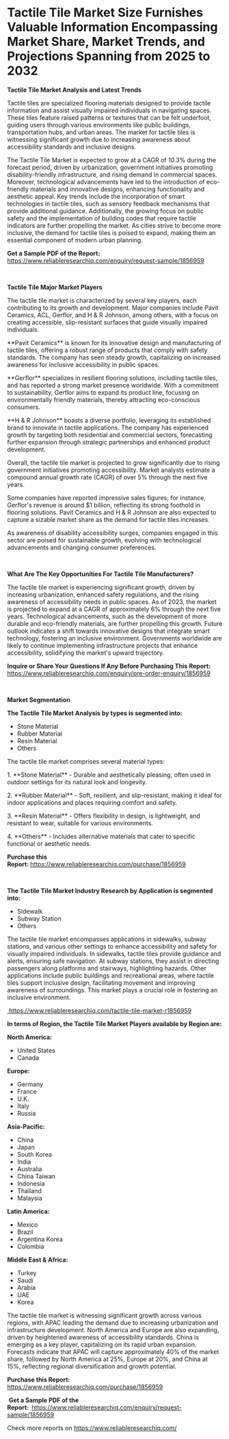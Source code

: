 <p><h1>Tactile Tile Market Size Furnishes Valuable Information Encompassing Market Share, Market Trends, and Projections Spanning from 2025 to 2032</h1></p><p><strong>Tactile Tile Market Analysis and Latest Trends</strong></p>
<p><p>Tactile tiles are specialized flooring materials designed to provide tactile information and assist visually impaired individuals in navigating spaces. These tiles feature raised patterns or textures that can be felt underfoot, guiding users through various environments like public buildings, transportation hubs, and urban areas. The market for tactile tiles is witnessing significant growth due to increasing awareness about accessibility standards and inclusive designs.</p><p>The Tactile Tile Market is expected to grow at a CAGR of 10.3% during the forecast period, driven by urbanization, government initiatives promoting disability-friendly infrastructure, and rising demand in commercial spaces. Moreover, technological advancements have led to the introduction of eco-friendly materials and innovative designs, enhancing functionality and aesthetic appeal. Key trends include the incorporation of smart technologies in tactile tiles, such as sensory feedback mechanisms that provide additional guidance. Additionally, the growing focus on public safety and the implementation of building codes that require tactile indicators are further propelling the market. As cities strive to become more inclusive, the demand for tactile tiles is poised to expand, making them an essential component of modern urban planning.</p></p>
<p><strong>Get a Sample PDF of the Report:&nbsp;</strong> <a href="https://www.reliableresearchiq.com/enquiry/request-sample/1856959?utm_campaign=1743&utm_medium=2&utm_source=Github&utm_content=ia&utm_term=07022025&utm_id=tactile-tile">https://www.reliableresearchiq.com/enquiry/request-sample/1856959</a></p>
<p>&nbsp;</p>
<p><strong>Tactile Tile Major Market Players</strong></p>
<p><p>The tactile tile market is characterized by several key players, each contributing to its growth and development. Major companies include Pavit Ceramics, ACL, Gerflor, and H & R Johnson, among others, with a focus on creating accessible, slip-resistant surfaces that guide visually impaired individuals.</p><p>**Pavit Ceramics** is known for its innovative design and manufacturing of tactile tiles, offering a robust range of products that comply with safety standards. The company has seen steady growth, capitalizing on increased awareness for inclusive accessibility in public spaces. </p><p>**Gerflor** specializes in resilient flooring solutions, including tactile tiles, and has reported a strong market presence worldwide. With a commitment to sustainability, Gerflor aims to expand its product line, focusing on environmentally friendly materials, thereby attracting eco-conscious consumers.</p><p>**H & R Johnson** boasts a diverse portfolio, leveraging its established brand to innovate in tactile applications. The company has experienced growth by targeting both residential and commercial sectors, forecasting further expansion through strategic partnerships and enhanced product development.</p><p>Overall, the tactile tile market is projected to grow significantly due to rising government initiatives promoting accessibility. Market analysts estimate a compound annual growth rate (CAGR) of over 5% through the next five years. </p><p>Some companies have reported impressive sales figures; for instance, Gerflor's revenue is around $1 billion, reflecting its strong foothold in flooring solutions. Pavit Ceramics and H & R Johnson are also expected to capture a sizable market share as the demand for tactile tiles increases.</p><p>As awareness of disability accessibility surges, companies engaged in this sector are poised for sustainable growth, evolving with technological advancements and changing consumer preferences.</p></p>
<p>&nbsp;</p>
<p><strong>What Are The Key Opportunities For Tactile Tile Manufacturers?</strong></p>
<p><p>The tactile tile market is experiencing significant growth, driven by increasing urbanization, enhanced safety regulations, and the rising awareness of accessibility needs in public spaces. As of 2023, the market is projected to expand at a CAGR of approximately 6% through the next five years. Technological advancements, such as the development of more durable and eco-friendly materials, are further propelling this growth. Future outlook indicates a shift towards innovative designs that integrate smart technology, fostering an inclusive environment. Governments worldwide are likely to continue implementing infrastructure projects that enhance accessibility, solidifying the market's upward trajectory.</p></p>
<p><strong>Inquire or Share Your Questions If Any Before Purchasing This Report:</strong> <a href="https://www.reliableresearchiq.com/enquiry/pre-order-enquiry/1856959?utm_campaign=1743&utm_medium=2&utm_source=Github&utm_content=ia&utm_term=07022025&utm_id=tactile-tile">https://www.reliableresearchiq.com/enquiry/pre-order-enquiry/1856959</a></p>
<p>&nbsp;</p>
<p><strong>Market Segmentation</strong></p>
<p><strong>The Tactile Tile Market Analysis by types is segmented into:</strong></p>
<p><ul><li>Stone Material</li><li>Rubber Material</li><li>Resin Material</li><li>Others</li></ul></p>
<p><p>The tactile tile market comprises several material types: </p><p>1. **Stone Material** - Durable and aesthetically pleasing, often used in outdoor settings for its natural look and longevity. </p><p>2. **Rubber Material** - Soft, resilient, and slip-resistant, making it ideal for indoor applications and places requiring comfort and safety. </p><p>3. **Resin Material** - Offers flexibility in design, is lightweight, and resistant to wear, suitable for various environments. </p><p>4. **Others** - Includes alternative materials that cater to specific functional or aesthetic needs.</p></p>
<p><strong>Purchase this Report:&nbsp;</strong><a href="https://www.reliableresearchiq.com/purchase/1856959?utm_campaign=1743&utm_medium=2&utm_source=Github&utm_content=ia&utm_term=07022025&utm_id=tactile-tile">https://www.reliableresearchiq.com/purchase/1856959</a></p>
<p>&nbsp;</p>
<p><strong>The Tactile Tile Market Industry Research by Application is segmented into:</strong></p>
<p><ul><li>Sidewalk</li><li>Subway Station</li><li>Others</li></ul></p>
<p><p>The tactile tile market encompasses applications in sidewalks, subway stations, and various other settings to enhance accessibility and safety for visually impaired individuals. In sidewalks, tactile tiles provide guidance and alerts, ensuring safe navigation. At subway stations, they assist in directing passengers along platforms and stairways, highlighting hazards. Other applications include public buildings and recreational areas, where tactile tiles support inclusive design, facilitating movement and improving awareness of surroundings. This market plays a crucial role in fostering an inclusive environment.</p></p>
<p><a href="https://www.reliableresearchiq.com/tactile-tile-market-r1856959?utm_campaign=1743&utm_medium=2&utm_source=Github&utm_content=ia&utm_term=07022025&utm_id=tactile-tile">&nbsp;https://www.reliableresearchiq.com/tactile-tile-market-r1856959</a></p>
<p><strong>In terms of Region, the Tactile Tile Market Players available by Region are:</strong></p>
<p>
    <p> <strong> North America: </strong>
        <ul>
            <li>United States</li>
            <li>Canada</li>
        </ul>
        </p> 
    <p> <strong> Europe: </strong>
        <ul>
            <li>Germany</li>
            <li>France</li>
            <li>U.K.</li>
            <li>Italy</li>
            <li>Russia</li>
        </ul>
        </p> 
    <p> <strong> Asia-Pacific: </strong>
        <ul>
            <li>China</li>
            <li>Japan</li>
            <li>South Korea</li>
            <li>India</li>
            <li>Australia</li>
            <li>China Taiwan</li>
            <li>Indonesia</li>
            <li>Thailand</li>
            <li>Malaysia</li>
        </ul>
        </p> 
    <p> <strong> Latin America: </strong>
        <ul>
            <li>Mexico</li>
            <li>Brazil</li>
            <li>Argentina Korea</li>
            <li>Colombia</li>
        </ul>
        </p> 
    <p> <strong> Middle East & Africa: </strong>
        <ul>
            <li>Turkey</li>
            <li>Saudi</li>
            <li>Arabia</li>
            <li>UAE</li>
            <li>Korea</li>
        </ul>
    </p>
    </p>
<p><p>The tactile tile market is witnessing significant growth across various regions, with APAC leading the demand due to increasing urbanization and infrastructure development. North America and Europe are also expanding, driven by heightened awareness of accessibility standards. China is emerging as a key player, capitalizing on its rapid urban expansion. Forecasts indicate that APAC will capture approximately 40% of the market share, followed by North America at 25%, Europe at 20%, and China at 15%, reflecting regional diversification and growth potential.</p></p>
<p><strong>Purchase this Report: </strong><a href="https://www.reliableresearchiq.com/purchase/1856959?utm_campaign=1743&utm_medium=2&utm_source=Github&utm_content=ia&utm_term=07022025&utm_id=tactile-tile">https://www.reliableresearchiq.com/purchase/1856959</a></p>
<p>&nbsp;<strong>Get a Sample PDF of the Report:&nbsp;&nbsp;</strong><a href="https://www.reliableresearchiq.com/enquiry/request-sample/1856959?utm_campaign=1743&utm_medium=2&utm_source=Github&utm_content=ia&utm_term=07022025&utm_id=tactile-tile">https://www.reliableresearchiq.com/enquiry/request-sample/1856959</a></p>
<p><strong></strong></p>
<p>Check more reports on <a href="https://www.reliableresearchiq.com/?utm_campaign=1743&utm_medium=2&utm_source=Github&utm_content=ia&utm_term=07022025&utm_id=tactile-tile">https://www.reliableresearchiq.com/</a></p>